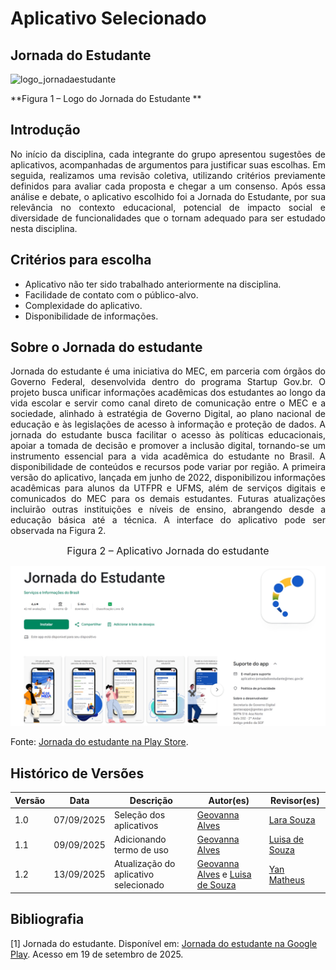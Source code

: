 # Aplicativo Selecionado 

## Jornada do Estudante 

![logo_jornadaestudante](https://i.postimg.cc/7Y3y8CPW/jornada-do-est-removebg-preview.png)

**Figura 1 – Logo do Jornada do Estudante **

## Introdução

<div style="text-align: justify;"> 
No início da disciplina, cada integrante do grupo apresentou sugestões de aplicativos, acompanhadas de argumentos para justificar suas escolhas. Em seguida, realizamos uma revisão coletiva, utilizando critérios previamente definidos para avaliar cada proposta e chegar a um consenso. Após essa análise e debate, o aplicativo escolhido foi a Jornada do Estudante, por sua relevância no contexto educacional, potencial de impacto social e diversidade de funcionalidades que o tornam adequado para ser estudado nesta disciplina.
</div>

## Critérios para escolha
- Aplicativo não ter sido trabalhado anteriormente na disciplina.
- Facilidade de contato com o público-alvo.
- Complexidade do aplicativo.
- Disponibilidade de informações.

## Sobre o Jornada do estudante

<div style="text-align: justify;"> 
Jornada do estudante é uma iniciativa do MEC, em parceria com órgãos do Governo Federal, desenvolvida dentro do programa Startup Gov.br. O projeto busca unificar informações acadêmicas dos estudantes ao longo da vida escolar e servir como canal direto de comunicação entre o MEC e a sociedade, alinhado à estratégia de Governo Digital, ao plano nacional de educação e às legislações de acesso à informação e proteção de dados. A jornada do estudante busca facilitar o acesso às políticas educacionais, apoiar a tomada de decisão e promover a inclusão digital, tornando-se um instrumento essencial para a vida acadêmica do estudante no Brasil. A disponibilidade de conteúdos e recursos pode variar por região.
A primeira versão do aplicativo, lançada em junho de 2022, disponibilizou informações acadêmicas para alunos da UTFPR e UFMS, além de serviços digitais e comunicados do MEC para os demais estudantes. Futuras atualizações incluirão outras instituições e níveis de ensino, abrangendo desde a educação básica até a técnica. A interface do aplicativo pode ser observada na Figura 2.
</div>

<font size="3"><p style="text-align: center">Figura 2 – Aplicativo Jornada do estudante </p></font>

![logo_Jornadaestudante](../img/jornadaestudanteplaystore.jpeg)

Fonte:  [Jornada do estudante na Play Store](https://play.google.com/store/apps/details?id=br.gov.mec.jornada.estudante&hl=pt-BR).




## Histórico de Versões

| Versão   | Data       | Descrição                                | Autor(es)                   | Revisor(es) |
|----------|------------|------------------------------------------|--------------------------|---------|
| 1.0      | 07/09/2025 | Seleção dos aplicativos  |[Geovanna Alves](https://github.com/GeovannaUmbelino) | [Lara Souza](https://github.com/mel14-hub) |
| 1.1      | 09/09/2025 | Adicionando termo de uso | [Geovanna Alves](https://github.com/GeovannaUmbelino) | [Luisa de Souza](https://github.com/luisa12ll) |
| 1.2      | 13/09/2025 | Atualização do aplicativo selecionado    | [Geovanna Alves](https://github.com/GeovannaUmbelino) e [Luisa de Souza](https://github.com/luisa12ll) | [Yan Matheus](https://github.com/Yanmatheus0812) |


## Bibliografia
[1] Jornada do estudante. Disponível em: [Jornada do estudante na Google Play](https://play.google.com/store/apps/details?id=br.gov.mec.jornada.estudante&hl=pt-BR). Acesso em 19 de setembro de 2025.

